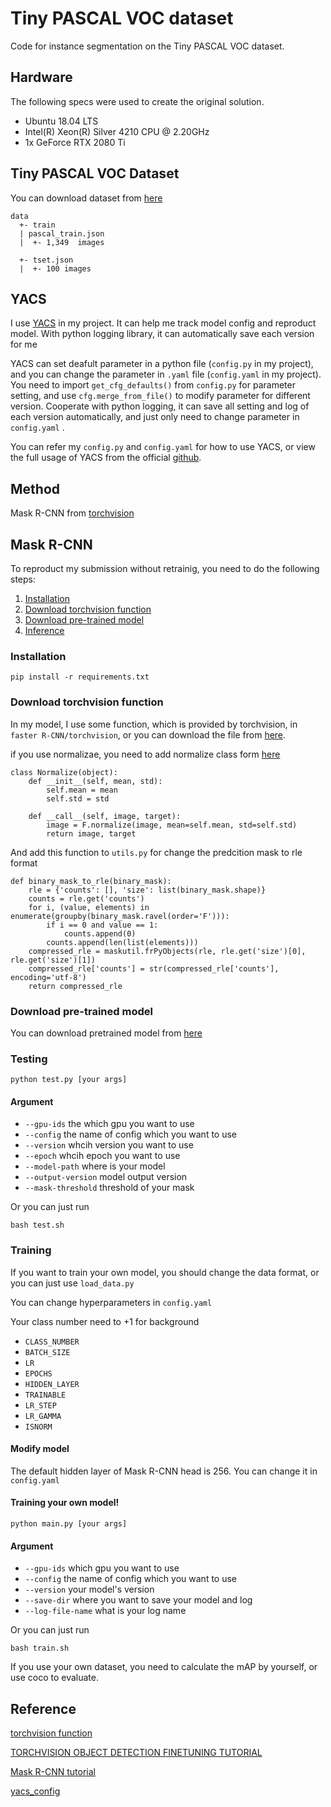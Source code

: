 # Tiny PASCAL VOC dataset
Code for instance segmentation on the Tiny PASCAL VOC dataset.


## Hardware

The following specs were used to create the original solution.

- Ubuntu 18.04 LTS
- Intel(R) Xeon(R) Silver 4210 CPU @ 2.20GHz
- 1x GeForce RTX 2080 Ti

## Tiny PASCAL VOC Dataset

You can download dataset from [here](https://drive.google.com/drive/folders/1fGg03EdBAxjFumGHHNhMrz2sMLLH04FK)
```
data
  +- train
  | pascal_train.json
  |  +- 1,349  images
  
  +- tset.json
  |  +- 100 images

```

## YACS
I use [YACS](https://github.com/rbgirshick/yacs) in my project. It can help me track model config and reproduct model. With python logging library, it can automatically save each version for me

YACS can set deafult parameter in a python file (`config.py` in my project), and you can change the parameter in `.yaml` file (`config.yaml` in my project). 
You need to import `get_cfg_defaults()` from `config.py` for parameter setting, and use `cfg.merge_from_file()` to modify parameter for different version. Cooperate with python logging, it can save all setting and log of each version automatically, and just only need to change parameter in `config.yaml` .

You can refer my `config.py` and `config.yaml` for how to use YACS, or view the full usage of YACS from the official [github](https://github.com/rbgirshick/yacs).


## Method

Mask R-CNN from [torchvision](https://pytorch.org/tutorials/intermediate/torchvision_tutorial.html)



## Mask R-CNN
To reproduct my submission without retrainig, you need to do the following steps:

1. [Installation](#installation)
2. [Download torchvision function](#Download-torchvision-function)
3. [Download pre-trained model](#Download-pre-trained-model)
4. [Inference](#Testing)

### Installation
```
pip install -r requirements.txt
```
### Download torchvision function

In my model, I use some function, which is provided by torchvision, in `faster R-CNN/torchvision`, or you can download the file from [here](https://github.com/pytorch/vision/tree/master/references/detection).

if you use normalizae, you need to add normalize class form [here](https://github.com/pytorch/vision/blob/master/references/segmentation/transforms.py)
```
class Normalize(object):
    def __init__(self, mean, std):
        self.mean = mean
        self.std = std

    def __call__(self, image, target):
        image = F.normalize(image, mean=self.mean, std=self.std)
        return image, target
```

And add this function to `utils.py` for change the predcition mask to rle format
```
def binary_mask_to_rle(binary_mask):
    rle = {'counts': [], 'size': list(binary_mask.shape)}
    counts = rle.get('counts')
    for i, (value, elements) in enumerate(groupby(binary_mask.ravel(order='F'))):
        if i == 0 and value == 1:
            counts.append(0)
        counts.append(len(list(elements)))
    compressed_rle = maskutil.frPyObjects(rle, rle.get('size')[0], rle.get('size')[1])
    compressed_rle['counts'] = str(compressed_rle['counts'], encoding='utf-8')
    return compressed_rle
```

### Download pre-trained model

You can download pretrained model from [here](https://drive.google.com/file/d/1Ol4S84vnXCU4wnFCpZjgfojtrzdGP_kZ/view?usp=sharing)


### Testing

```
python test.py [your args]
```

#### Argument
* `--gpu-ids`         the which gpu you want to use 
* `--config`          the name of config which you want to use 
* `--version`         whcih version you want to use
* `--epoch`           whcih epoch you want to use 
* `--model-path`      where is your model 
* `--output-version`  model output version
* `--mask-threshold`  threshold of your mask

Or you can just run 
```
bash test.sh
```
### Training 

If you want to train your own model, you should change the data format, or you can just use `load_data.py`

You can change hyperparameters in `config.yaml`

Your class number need to +1 for background

  - `CLASS_NUMBER` 
  - `BATCH_SIZE` 
  - `LR` 
  - `EPOCHS` 
  - `HIDDEN_LAYER` 
  - `TRAINABLE` 
  - `LR_STEP`
  - `LR_GAMMA`
  - `ISNORM` 

#### Modify model
The default hidden layer of Mask R-CNN head is 256. You can change it in `config.yaml`


#### Training your own model!
```
python main.py [your args]
```

#### Argument
* `--gpu-ids`         which gpu you want to use 
* `--config`          the name of config which you want to use 
* `--version`         your model's version
* `--save-dir`        where you want to save your model and log 
* `--log-file-name`   what is your log name 


Or you can just run 
```
bash train.sh
```



If you use your own dataset, you need to calculate the mAP by yourself, or use coco to evaluate.


## Reference

[torchvision function](https://github.com/pytorch/vision/tree/master/references/detection)

[TORCHVISION OBJECT DETECTION FINETUNING TUTORIAL](https://pytorch.org/tutorials/intermediate/torchvision_tutorial.html)

[Mask R-CNN tutorial](https://blog.csdn.net/u013685264/article/details/100564660)

[yacs_config](https://github.com/rbgirshick/yacs)
